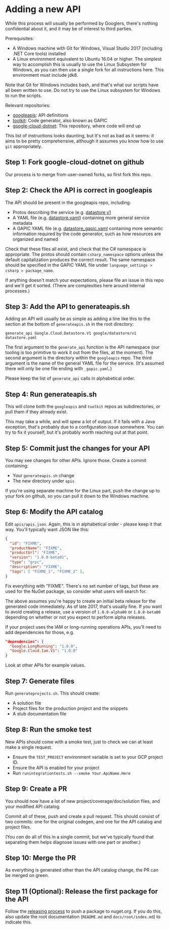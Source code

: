 Adding a new API
================

While this process will usually be performed by Googlers, there's
nothing confidential about it, and it may be of interest to third
parties.

Prerequisites:

- A Windows machine with Git for Windows, Visual Studio 2017
  (including .NET Core tools) installed
- A Linux environment equivalent to Ubuntu 16.04 or higher.
  The simplest way to accomplish this is usually to use the Linux
  Subsystem for Windows, as you can then use a single fork for all
  instructions here. This environment must include jdk8.

Note that Git for Windows includes bash, and that's what our scripts
have all been written to use. Do not try to use the Linux subsystem
for Windows to run the scripts.

Relevant repositories:

- [googleapis](https://github.com/googleapis/googleapis): API definitions
- [toolkit](https://github.com/googleapis/toolkit): Code generator, also known as GAPIC
- [google-cloud-dotnet](https://github.com/GoogleCloudPlatform/google-cloud-dotnet): This
  repository, where code will end up

This list of instructions looks daunting, but it's not as bad as it
seems: it aims to be pretty comprehensive, although it assumes you
know how to use `git` appropriately.

Step 1: Fork google-cloud-dotnet on github
------------------------------------------

Our process is to merge from user-owned forks, so first fork this repo.

Step 2: Check the API is correct in googleapis
----------------------------------------------

The API should be present in the googleapis repo, including:

- Protos describing the service (e.g. [datastore v1](https://github.com/googleapis/googleapis/tree/master/google/datastore/v1)
- A YAML file (e.g. [datastore.yaml](https://github.com/googleapis/googleapis/blob/master/google/datastore/datastore.yaml)) containing
  more general service metadata
- A GAPIC YAML file (e.g. [datastore_gapic.yaml](https://github.com/googleapis/googleapis/blob/master/google/datastore/v1/datastore_gapic.yaml)
  containing more semantic information required by the code generator, such as how resources are organized and named

Check that these files all exist, and check that the C# namespace is
appropriate. The protos should contain `csharp_namespace` options
unless the default capitalization produces the correct result. The
same namespace should be specified in the GAPIC YAML file under
`language_settings > csharp > package_name`.

If anything doesn't match your expectations, please file an issue in
this repo and we'll get it sorted. (There are complexities here around internal processes.)

Step 3: Add the API to generateapis.sh
--------------------------------------

Adding an API will usually be as simple as adding a line like this
to the section at the bottom of `generateapis.sh` in the root
directory:

```text
generate_api Google.Cloud.Datastore.V1 google/datastore/v1 datastore.yaml
```

The first argument to the `generate_api` function is the API
namespace (our tooling is too primitive to work it out from the
files, at the moment). The second argument is the directory within
the `googleapis` repo. The third argument is the name of the general
YAML file for the service. (It's assumed there will only be one file
ending with `_gapic.yaml`.)

Please keep the list of `generate_api` calls in alphabetical order.

Step 4: Run generateapis.sh
---------------------------

This will clone both the `googleapis` and `toolkit` repos as
subdirectories, or pull them if they already exist.

This may take a while, and will spew a lot of output. If it fails
with a Java exception, that's probably due to a configuration issue
somewhere. You can try to fix it yourself, but it's probably worth
reaching out at that point.

Step 5: Commit just the changes for your API
--------------------------------------------

You may see changes for other APIs. Ignore those. Create a commit containing:

- Your `generateapis.sh` change
- The new directory under `apis`

If you're using separate machine for the Linux part, push the change
up to your fork on github, so you can pull it down to the Windows
machine.

Step 6: Modify the API catalog
------------------------------

Edit `apis/apis.json`. Again, this is in alphabetical order - please keep it that way.
You'll typically want JSON like this:

```json
{
  "id": "FIXME",
  "productName": "FIXME",
  "productUrl": "FIXME",
  "version": "1.0.0-beta01",
  "type": "grpc",
  "description": "FIXME",
  "tags": [ "FIXME_1", "FIXME_2" ],
}
```

Fix everything with "FIXME". There's no set number of tags, but these are used for the NuGet package,
so consider what users will search for.

The above assumes you're happy to create an initial beta release for
the generated code immediately. As of late 2017, that's usually
fine. If you want to avoid creating a release, use a version of
`1.0.0-alpha00` or `1.0.0-beta00` depending on whether or not you
expect to perform alpha releases.

If your project uses the IAM or long-running operations APIs, you'll need to add dependencies for those, e.g.

```json
"dependencies": {
  "Google.LongRunning": "1.0.0",
  "Google.Cloud.Iam.V1": "1.0.0"
}
```

Look at other APIs for example values.

Step 7: Generate files
----------------------

Run `generateprojects.sh`. This should create:

- A solution file
- Project files for the production project and the snippets
- A stub documentation file

Step 8: Run the smoke test
--------------------------

New APIs should come with a smoke test, just to check we can at
least make a single request.

- Ensure the `TEST_PROJECT` environment variable is set to your GCP
  project ID.
- Ensure the API is enabled for your project
- Run `runintegrationtests.sh --smoke Your.ApiName.Here`

Step 9: Create a PR
-------------------

You should now have a lot of new project/coverage/doc/solution files, and
your modified API catalog.

Commit all of these, push and create a pull request. This should
consist of two commits: one for the original codegen, and one for
the API catalog and project files.

(You *can* do all of this in a single commit, but we've typically
found that separating them helps diagnose issues with one part or
another.)

Step 10: Merge the PR
---------------------

As everything is generated other than the API catalog change, the PR
can be merged on green.

Step 11 (Optional): Release the first package for the API
---------------------------------------------------------

Follow the [releasing process](PROCESSES.md) to push a package to
nuget.org. If you do this, also update the root documentation
(`README.md` and `docs/root/index.md`) to indicate this.
